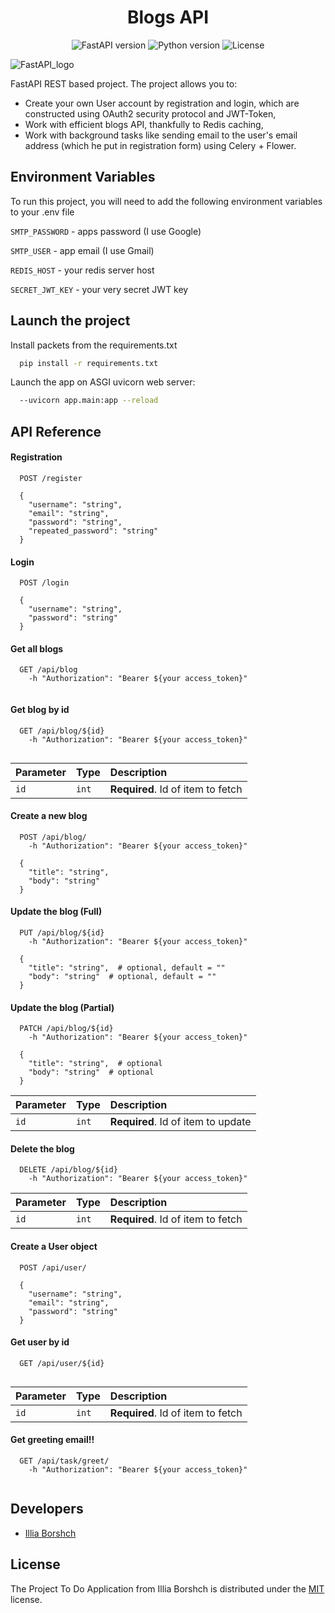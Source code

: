 
<h1 align="center">Blogs API</h1>


<p align="center">
   <img src="https://img.shields.io/badge/FastAPI%20v.-0.95.1-brightgreen" alt="FastAPI version">
   <img src="https://img.shields.io/badge/Python-3.11-green" alt="Python version">
   <img src="https://img.shields.io/badge/License-MIT-yellow" alt="License">
</p>


![FastAPI_logo](https://upload.wikimedia.org/wikiversity/en/8/8c/FastAPI_logo.png)


FastAPI REST based project. The project allows you to: 
- Create your own User account by registration and login, which are constructed using OAuth2 security protocol and JWT-Token, 
- Work with efficient blogs API, thankfully to Redis caching,
- Work with background tasks like sending email to the user's email address (which he put in registration form) using Celery + Flower.




## Environment Variables

To run this project, you will need to add the following environment variables to your .env file

`SMTP_PASSWORD` - apps password (I use Google)

`SMTP_USER` - app email (I use Gmail)

`REDIS_HOST` - your redis server host

`SECRET_JWT_KEY` - your very secret JWT key



## Launch the project

Install packets from the requirements.txt

```bash
  pip install -r requirements.txt
```
Launch the app on ASGI uvicorn web server:
```bash
  --uvicorn app.main:app --reload
```
    



## API Reference

#### Registration

```http
  POST /register

  {
    "username": "string",
    "email": "string",
    "password": "string",
    "repeated_password": "string"
  }
```
#### Login

```http
  POST /login

  {
    "username": "string",
    "password": "string"
  }
```

#### Get all blogs

```http
  GET /api/blog
    -h "Authorization": "Bearer ${your access_token}"
  
```


#### Get blog by id

```http
  GET /api/blog/${id}
    -h "Authorization": "Bearer ${your access_token}"
  
```

| Parameter | Type     | Description                       |
| :-------- | :------- | :-------------------------------- |
| `id`      | `int` | **Required**. Id of item to fetch |

#### Create a new blog

```http
  POST /api/blog/
    -h "Authorization": "Bearer ${your access_token}"

  {
    "title": "string",
    "body": "string"
  }
```

#### Update the blog (Full)

```http
  PUT /api/blog/${id}
    -h "Authorization": "Bearer ${your access_token}"

  {
    "title": "string",  # optional, default = ""
    "body": "string"  # optional, default = ""
  }
```

#### Update the blog (Partial)

```http
  PATCH /api/blog/${id}
    -h "Authorization": "Bearer ${your access_token}"

  {
    "title": "string",  # optional
    "body": "string"  # optional
  }
```

| Parameter | Type     | Description                       |
| :-------- | :------- | :-------------------------------- |
| `id`      | `int` | **Required**. Id of item to update |

#### Delete the blog

```http
  DELETE /api/blog/${id}
    -h "Authorization": "Bearer ${your access_token}"
```

| Parameter | Type     | Description                       |
| :-------- | :------- | :-------------------------------- |
| `id`      | `int` | **Required**. Id of item to fetch |

#### Create a User object

```http
  POST /api/user/

  {
    "username": "string",
    "email": "string",
    "password": "string"
  }
```

#### Get user by id

```http
  GET /api/user/${id}
  
```

| Parameter | Type     | Description                       |
| :-------- | :------- | :-------------------------------- |
| `id`      | `int` | **Required**. Id of item to fetch |

#### Get greeting email!!

```http
  GET /api/task/greet/
    -h "Authorization": "Bearer ${your access_token}"
  
```

## Developers

- [Illia Borshch](https://github.com/ilborsch)

## License

The Project To Do Application from Illia Borshch is distributed under the [MIT](https://choosealicense.com/licenses/mit/) license.
